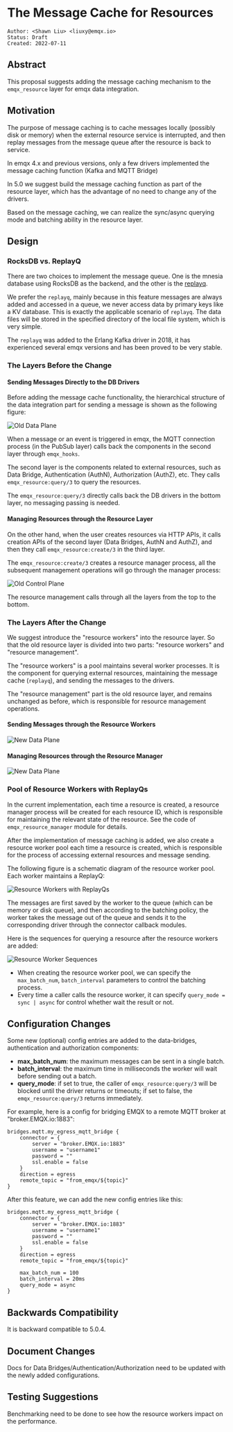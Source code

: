 # The Message Cache for Resources

```
Author: <Shawn Liu> <liuxy@emqx.io>
Status: Draft
Created: 2022-07-11
```

## Abstract

This proposal suggests adding the message caching mechanism to the `emqx_resource` layer for emqx data integration.

## Motivation

The purpose of message caching is to cache messages locally (possibly disk or memory) when the external resource service is interrupted, and then replay messages from the message queue after the resource is back to service.

In emqx 4.x and previous versions, only a few drivers implemented the message caching function (Kafka and MQTT Bridge)

In 5.0 we suggest build the message caching function as part of the resource layer, which has the advantage of no need to change any of the drivers.

Based on the message caching, we can realize the sync/async querying mode and batching ability in the resource layer.

## Design

### RocksDB vs. ReplayQ

There are two choices to implement the message queue. One is the mnesia database using RocksDB as the backend, and the other is the [replayq](https://github.com/emqx/replayq).

We prefer the `replayq`, mainly because in this feature messages are always added and accessed in a queue, we never access data by primary keys like a KV database. This is exactly the applicable scenario of `replayq`. The data files will be stored in the specified directory of the local file system, which is very simple.

The `replayq` was added to the Erlang Kafka driver in 2018, it has experienced several emqx versions and has been proved to be very stable.

### The Layers Before the Change

#### Sending Messages Directly to the DB Drivers

Before adding the message cache functionality, the hierarchical structure of the data integration part for sending a message is shown as the following figure:

![Old Data Plane](0021-assets/resource-old-arch-data-plane.png)

When a message or an event is triggered in emqx, the MQTT connection process (in the PubSub layer) calls back the components in the second layer through `emqx_hooks`.

The second layer is the components related to external resources, such as Data Bridge, Authentication (AuthN), Authorization (AuthZ), etc. They calls `emqx_resource:query/3` to query the resources.

The `emqx_resource:query/3` directly calls back the DB drivers in the bottom layer, no messaging passing is needed.

#### Managing Resources through the Resource Layer

On the other hand, when the user creates resources via HTTP APIs, it calls creation APIs of the second layer (Data Bridges, AuthN and AuthZ), and then they call `emqx_resource:create/3` in the third layer.

The `emqx_resource:create/3` creates a resource manager process, all the subsequent management operations will go through the manager process:

![Old Control Plane](0021-assets/resource-old-arch-control-plane.png)

The resource management calls through all the layers from the top to the bottom.

### The Layers After the Change

We suggest introduce the "resource workers" into the resource layer.
So that the old resource layer is divided into two parts: "resource workers" and "resource management". 

The "resource workers" is a pool maintains several worker processes.
It is the component for querying external resources, maintaining the message cache (`replayq`), and sending the messages to the drivers. 

The "resource management" part is the old resource layer, and remains unchanged as before, which is responsible for resource management operations.

#### Sending Messages through the Resource Workers

![New Data Plane](0021-assets/resource-new-arch-data-plane.png)

#### Managing Resources through the Resource Manager

![New Data Plane](0021-assets/resource-new-arch-control-plane.png)

### Pool of Resource Workers with ReplayQs

In the current implementation, each time a resource is created, a resource manager process will be created for each resource ID, which is responsible for maintaining the relevant state of the resource. See the code of `emqx_resource_manager` module for details.

After the implementation of message caching is added, we also create a resource worker pool each time a resource is created, which is responsible for the process of accessing external resources and message sending.

The following figure is a schematic diagram of the resource worker pool. Each worker maintains a ReplayQ:

![Resource Workers with ReplayQs](0021-assets/resource-workers.png)

The messages are first saved by the worker to the queue (which can be memory or disk queue), and then according to the batching policy, the worker takes the message out of the queue and sends it to the corresponding driver through the connector callback modules.

Here is the sequences for querying a resource after the resource workers are added:

![Resource Worker Sequences](0021-assets/resource-worker-sequences.drawio.png)

- When creating the resource worker pool, we can specify the `max_batch_num`, `batch_interval` parameters to control the batching process.
- Every time a caller calls the resource worker, it can specify `query_mode = sync | async` for control whether wait the result or not.

## Configuration Changes

Some new (optional) config entries are added to the data-bridges, authentication and authorization components:

- **max_batch_num**: the maximum messages can be sent in a single batch.
- **batch_interval**: the maximum time in milliseconds the worker will wait before sending out a batch.
- **query_mode**: if set to true, the caller of `emqx_resource:query/3` will be blocked until
the driver returns or timeouts; if set to false, the `emqx_resource:query/3` returns immediately.

For example, here is a config for bridging EMQX to a remote MQTT broker at "broker.EMQX.io:1883":

```
bridges.mqtt.my_egress_mqtt_bridge {
    connector = {
        server = "broker.EMQX.io:1883"
        username = "username1"
        password = ""
        ssl.enable = false
    }
    direction = egress
    remote_topic = "from_emqx/${topic}"
}
```
After this feature, we can add the new config entries like this:

```
bridges.mqtt.my_egress_mqtt_bridge {
    connector = {
        server = "broker.EMQX.io:1883"
        username = "username1"
        password = ""
        ssl.enable = false
    }
    direction = egress
    remote_topic = "from_emqx/${topic}"

    max_batch_num = 100
    batch_interval = 20ms
    query_mode = async
}
```

## Backwards Compatibility

It is backward compatible to 5.0.4.

## Document Changes

Docs for Data Bridges/Authentication/Authorization need to be updated with the
newly added configurations.

## Testing Suggestions

Benchmarking need to be done to see how the resource workers impact on the performance.
